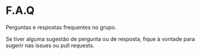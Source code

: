 # F.A.Q

Perguntas e respostas frequentes no grupo.

Se tiver alguma sugestão de pergunta ou de resposta, fique à vontade para sugerir nas issues ou pull requests.
